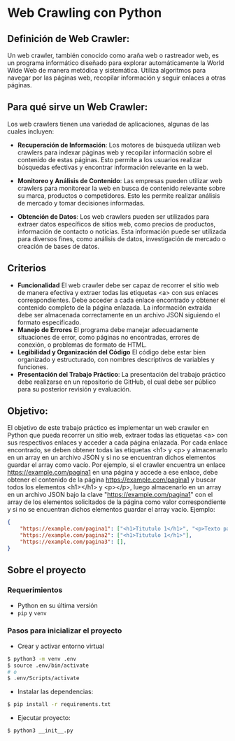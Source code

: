 # **Web Crawling** con Python


## Definición de Web Crawler:
Un web crawler, también conocido como araña web o rastreador web, es un programa
informático diseñado para explorar automáticamente la World Wide Web de manera metódica y
sistemática. Utiliza algoritmos para navegar por las páginas web, recopilar información y seguir enlaces a otras páginas.

## Para qué sirve un Web Crawler:
Los web crawlers tienen una variedad de aplicaciones, algunas de las cuales incluyen:

- **Recuperación de Información**:
Los motores de búsqueda utilizan web crawlers para indexar páginas web y recopilar
información sobre el contenido de estas páginas. Esto permite a los usuarios realizar búsquedas
efectivas y encontrar información relevante en la web.

- **Monitoreo y Análisis de Contenido**:
Las empresas pueden utilizar web crawlers para monitorear la web en busca de contenido
relevante sobre su marca, productos o competidores. Esto les permite realizar análisis de
mercado y tomar decisiones informadas.

- **Obtención de Datos**:
Los web crawlers pueden ser utilizados para extraer datos específicos de sitios web, como
precios de productos, información de contacto o noticias. Esta información puede ser utilizada
para diversos fines, como análisis de datos, investigación de mercado o creación de bases de
datos.

## Criterios

- **Funcionalidad**
El web crawler debe ser capaz de recorrer el sitio web de manera efectiva y extraer
todas las etiquetas &lt;a&gt; con sus enlaces correspondientes. Debe acceder a cada enlace encontrado y obtener el contenido completo de la página enlazada. La información extraída debe ser almacenada correctamente en un archivo JSON siguiendo el formato especificado.
- **Manejo de Errores**
El programa debe manejar adecuadamente situaciones de error, como páginas no
encontradas, errores de conexión, o problemas de formato de HTML.
- **Legibilidad y Organización del Código**
El código debe estar bien organizado y estructurado, con nombres descriptivos de
variables y funciones.
- **Presentación del Trabajo Práctico**:
La presentación del trabajo práctico debe realizarse en un repositorio de GitHub, el cual
debe ser público para su posterior revisión y evaluación.

## Objetivo:
El objetivo de este trabajo pr&aacute;ctico es implementar un web crawler en Python que pueda
recorrer un sitio web, extraer todas las etiquetas &lt;a&gt; con sus respectivos enlaces y acceder a cada p&aacute;gina enlazada. Por cada enlace encontrado, se deben obtener todas las etiquetas &lt;h1&gt; y
&lt;p&gt; y almacenarlo en un array en un archivo JSON y si no se encuentran dichos elementos
guardar el array como vac&iacute;o. Por ejemplo, si el crawler encuentra un enlace
https://example.com/pagina1 en una p&aacute;gina y accede a ese enlace, debe obtener el contenido
de la p&aacute;gina https://example.com/pagina1 y buscar todos los elementos &lt;h1&gt;&lt;/h1&gt; y
&lt;p&gt;&lt;/p&gt;, luego almacenarlo en un array en un archivo JSON bajo la clave
&quot;https://example.com/pagina1&quot; con el array de los elementos solicitados de la p&aacute;gina como
valor correspondiente y si no se encuentran dichos elementos guardar el array vac&iacute;o. Ejemplo:

```json
{
    "https://example.com/pagina1": ["<h1>Titutulo 1</h1>", "<p>Texto parrafo</p>"],
    "https://example.com/pagina2": ["<h1>Titutulo 1</h1>"],
    "https://example.com/pagina3": [],
}
```

## Sobre el proyecto

### Requerimientos

- Python en su última versión
- `pip` y `venv`

### Pasos para inicializar el proyecto

- Crear y activar entorno virtual

```bash
$ python3 -m venv .env
$ source .env/bin/activate
# o
$ .env/Scripts/activate
```
- Instalar las dependencias:

```bash
$ pip install -r requirements.txt
```

- Ejecutar proyecto: 

```bash
$ python3 __init__.py
```